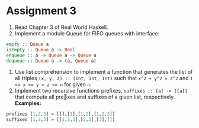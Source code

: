 # Assignment 3

1. Read Chapter 3 of Real World Haskell.
2. Implement a module Queue for FIFO queues with interface:
``` haskell
empty :: Queue a
isEmpty :: Queue a -> Bool
enqueue :: a -> Queue a -> Queue a
dequeue :: Queue a -> (a, Queue a)
```
1. Use list comprehension to implement a function that generates the
list of all triples ``(x, y, z) :: (Int, Int, Int)`` such that
``x^2 + y^2 = z^2`` and ``1 <= x <= y < z <= n`` for given ``n``.
4. Implement two recursive functions
prefixes, ``suffixes :: [a] -> [[a]]`` that compute all prexes
and suffixes of a given list, respectively.  
**Examples:**
``` haskell
prefixes [1,2,3] = [[],[1],[1,2],[1,2,3]]
suffixes [1,2,3] = [[1,2,3],[2,3],[3],[]]
```